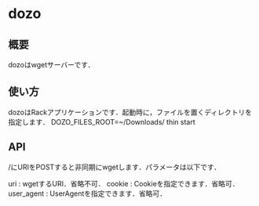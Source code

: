 dozo
====

概要
----

dozoはwgetサーバーです．

使い方
------
dozoはRackアプリケーションです．起動時に，ファイルを置くディレクトリを指定します．
    DOZO_FILES_ROOT=~/Downloads/ thin start

API
---
/にURIをPOSTすると非同期にwgetします．パラメータは以下です．

uri
:  wgetするURI．省略不可．
cookie
:  Cookieを指定できます．省略可．
user_agent
:  UserAgentを指定できます．省略可．
